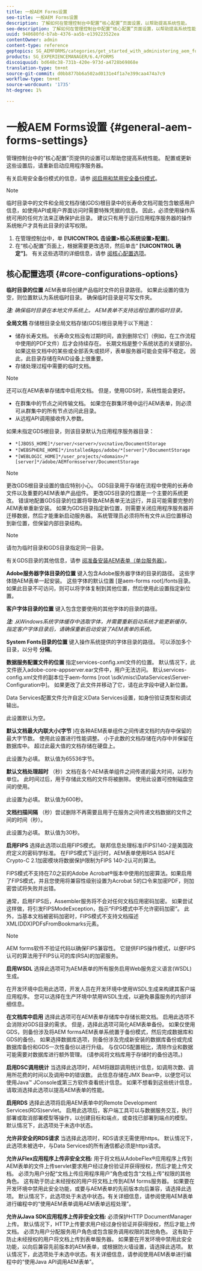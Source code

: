 ```yaml
---
title: 一般AEM Forms设置
seo-title: 一般AEM Forms设置
description: 了解如何在管理控制台中配置“核心配置”页面设置，以帮助提高系统性能。
seo-description: 了解如何在管理控制台中配置“核心配置”页面设置，以帮助提高系统性能。
uuid: 940680fd-b7ab-4376-aa5b-e139223522ea
contentOwner: admin
content-type: reference
geptopics: SG_AEMFORMS/categories/get_started_with_administering_aem_forms_on_jee
products: SG_EXPERIENCEMANAGER/6.4/FORMS
discoiquuid: bd648c38-731b-420e-973d-a4728b69868e
translation-type: tm+mt
source-git-commit: d0bb877bb6a502ad0131e4f1a7e399caa474a7c9
workflow-type: tm+mt
source-wordcount: '1735'
ht-degree: 1%

---
```



# 一般AEM Forms设置 {#general-aem-forms-settings}

管理控制台中的“核心配置”页提供的设置可以帮助您提高系统性能。 配置或更新这些设置后，请重新启动应用程序服务器。

有关启用安全备份模式的信息，请参 [阅启用和禁用安全备份模式](/help/forms/using/admin-help/enabling-disabling-safe-backup-mode.md#enabling-and-disabling-safe-backup-mode)。

>[!NOTE]
>
>临时目录中的文件和全局文档存储(GDS)根目录中的长寿命文档可能包含敏感用户信息，如使用API或用户界面访问时需要特殊凭据的信息。 因此，必须使用操作系统可用的任何方法来正确保护此目录。 建议只有用于运行应用程序服务器的操作系统帐户才具有此目录的读写权限。

1. 在管理控制台中，单 **[!UICONTROL 击设置>核心系统设置>配置]**。
1. 在“核心配置”页面上，根据需要更改选项，然后单击“ **[!UICONTROL 确定”]**。 有关这些选项的详细信息，请参 [阅核心配置选项](configure-general-aem-forms-settings.md#core-configurations-options)。

## 核心配置选项 {#core-configurations-options}

**临时目录的位置** AEM表单将创建产品临时文件的目录路径。 如果此设置的值为空，则位置默认为系统临时目录。 确保临时目录是可写文件夹。

***注&#x200B;**: 确保临时目录在本地文件系统上。 AEM表单不支持远程位置的临时目录。*

**全局文档** 存储根目录全局文档存储(GDS)根目录用于以下用途：

* 储存长寿文档。 长寿命文档没有过期时间，直到删除它们（例如，在工作流程中使用的PDF文件）后才会持续存在。 长期文档是整个系统状态的关键部分。 如果这些文档中的某些或全部丢失或损坏，表单服务器可能会变得不稳定。 因此，此目录存储在RAID设备上很重要。
* 存储处理过程中需要的临时文档。

>[!NOTE]
>
>还可以在AEM表单存储库中启用文档。 但是，使用GDS时，系统性能会更好。

* 在群集中的节点之间传输文档。 如果您在群集环境中运行AEM表单，则必须可从群集中的所有节点访问此目录。
* 从远程API调用接收传入参数。

如果未指定GDS根目录，则该目录默认为应用程序服务器目录：

* `*[JBOSS_HOME]*/server/<server>/svcnative/DocumentStorage`
* `*[WEBSPHERE_HOME]*/installedApps/adobe/*[server]*/DocumentStorage`
* `*[WEBLOGIC_HOME]*/user_projects/<domain>/*[server]*/adobe/AEMformsserver/DocumentStorage`

>[!NOTE]
>
>更改GDS根目录设置的值应特别小心。 GDS目录用于存储在流程中使用的长寿命文件以及重要的AEM表单产品组件。 更改GDS目录的位置是一个主要的系统更改。 错误地配置GDS目录的位置将导致AEM表单无法运行，并且可能需要完整的AEM表单重新安装。 如果为GDS目录指定新位置，则需要关闭应用程序服务器并迁移数据，然后才能重新启动服务器。 系统管理员必须将所有文件从旧位置移动到新位置，但保留内部目录结构。

>[!NOTE]
>
>请勿为临时目录和GDS目录指定同一目录。

有关GDS目录的其他信息，请参 [阅准备安装AEM表单（单台服务器）](https://www.adobe.com/go/learn_aemforms_prepareInstallsingle_63)。

**Adobe服务器字体目录的位置** 键入包含Adobe服务器字体的目录的路径。 这些字体随AEM表单一起安装。 这些字体的默认位置 [是aem-forms root]/fonts目录。 如果此目录不可访问，则可以将字体复制到其他位置，然后使用此设置指定新位置。

**客户字体目录的位置** 键入包含您要使用的其他字体的目录的路径。

***注&#x200B;**: 从Windows系统字体缓存中选取字体，并需要重新启动系统才能更新缓存。 指定客户字体目录后，请确保重新启动安装了AEM表单的系统。*

**System Fonts目录的位置** 键入操作系统提供的字体目录的路径。 可以添加多个目录，以分号 **分隔**。

**数据服务配置文件的位置** 指定services-config.xml文件的位置。 默认情况下，此文件嵌入adobe-core-appserver.ear文件中，用户无法访问。 默认services-config.xml文件的副本位于aem-forms [root \sdk\misc\DataServices\Server-Configuration中]。 如果更改了此文件并移动了它，请在此字段中键入新位置。

Data Services配置文件允许自定义Data Services设置，如身份验证类型和调试输出。

此设置默认为空。

**默认文档最大内联大小(字节** )在各种AEM表单组件之间传递文档时内存中保留的最大字节数。 使用此设置进行性能调整。 小于此数的文档存储在内存中并保留在数据库中。 超过此最大值的文档存储在硬盘上。

此设置为必填。 默认值为65536字节。

**默认文档处理超时** （秒）文档在各个AEM表单组件之间传递的最大时间，以秒为单位。 此时间过后，用于存储此文档的文件将被删除。 使用此设置可控制磁盘空间的使用。

此设置为必填。 默认值为600秒。

**文档扫描间隔** （秒）尝试删除不再需要且用于在服务之间传递文档数据的文件之间的时间（秒）。

此设置为必填。 默认值为30秒。

**启用FIPS** 选择此选项以启用FIPS模式。 联邦信息处理标准(FIPS)140-2是美国政府定义的密码学标准。 在FIPS模式下运行时，AEM表单使用RSA BSAFE Crypto-C 2.1加密模块将数据保护限制为FIPS 140-2认可的算法。

FIPS模式不支持在7.0之前的Adobe Acrobat®版本中使用的加密算法。如果启用了FIPS模式，并且您使用将兼容性级别设置为Acrobat 5的口令来加密PDF，则加密尝试将失败并出错。

通常，启用FIPS后，Assembler服务将不会对任何文档应用密码加密。 如果尝试这样做，将引发FIPSModeException，指示“FIPS模式中不允许密码加密”。 此外，当基本文档被密码加密时，FIPS模式不支持文档描述XML(DDX)PDFsFromBookmarks元素。

>[!NOTE]
>
>AEM forms软件不验证代码以确保FIPS兼容性。 它提供FIPS操作模式，以便FIPS认可的算法用于FIPS认可的库(RSA)的加密服务。

**启用WSDL** 选择此选项可为AEM表单的所有服务启用Web服务定义语言(WSDL)生成。

在开发环境中启用此选项，开发人员在开发环境中使用WSDL生成来构建其客户端应用程序。 您可以选择在生产环境中禁用WSDL生成，以避免暴露服务的内部详细信息。

**在文档库中启用** 选择此选项可在AEM表单存储库中存储长期文档。 启用此选项不会消除对GDS目录的需求。 但是，选择此选项可简化AEM表单备份。 如果仅使用GDS，则备份涉及将AEM formsAEM表单系统置于备份模式，然后完成数据库和GDS的备份。 如果选择数据库选项，则备份涉及完成新安装的数据库备份或完成数据库备份和GDS一次性备份以进行升级。 与仅GDS配置相比，清除作业和数据可能需要对数据库进行额外管理。 (请参阅将文档库用于存储时的备份选项。)

**启用DSC调用统计** 当选择此选项时，AEM将跟踪调用统计信息，如调用次数、调用所花费的时间以及调用中的错误数。 此信息存储在JMX Bean中，以便您可以使用Java™ JConsole或第三方软件查看统计信息。 如果不想看到这些统计信息，请取消选择此选项以提高AEM表单的性能。

**启用RDS** 选择此选项将启用AEM表单中的Remote Development Services(RDS)servlet。 启用此选项后，客户端工具可以与数据服务交互，执行部署或取消部署模型等操作，以创建目标和端点，或查找已部署到端点的模型。 默认情况下，此选项处于未选中状态。

**允许非安全的RDS请求** 当选择此选项时，RDS请求无需使用https。 默认情况下，此选项未被选中，与Data Services的所有通信都必须是https请求。

**允许从Flex应用程序上传非安全文档:** 用于将文档从AdobeFlex®应用程序上传到AEM表单的文件上传servlet要求用户经过身份验证并获得授权，然后才能上传文档。 必须为用户分配“文档上传应用程序用户”角色或包含“文档上传”权限的其他角色。 这有助于防止未经授权的用户将文档上传到AEM forms服务器。 如果要在开发环境中禁用此安全功能，或要与AEM表单的先前版本向后兼容，请选择此选项。 默认情况下，此选项处于未选中状态。有关详细信息，请参阅使用AEM表单进行编程中的“使用AEM表单调用AEM表单远程处理”。

**允许从Java SDK应用程序上传非安全文档:** 必须保护HTTP DocumentManager上传。 默认情况下，HTTP上传要求用户经过身份验证并获得授权，然后才能上传文档。 必须为用户分配服务用户角色或包含服务调用权限的其他角色。 这有助于防止未经授权的用户将文档上传到表单服务器。 如果要在开发环境中禁用此安全功能，以向后兼容先前版本的AEM表单，或根据防火墙设置，请选择此选项。 默认情况下，此选项处于未选中状态。有关详细信息，请参阅使用AEM表单进行编程中的“使用Java API调用AEM表单”。
